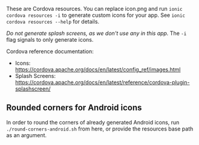 These are Cordova resources. You can replace icon.png and run
`ionic cordova resources -i` to generate custom icons for your
app. See `ionic cordova resources --help` for details.

*Do not generate splash screens, as we don't use any in this app.*
The `-i` flag signals to only generate icons.

Cordova reference documentation:

- Icons: https://cordova.apache.org/docs/en/latest/config_ref/images.html
- Splash Screens: https://cordova.apache.org/docs/en/latest/reference/cordova-plugin-splashscreen/

## Rounded corners for Android icons

In order to round the corners of already generated Android icons, run `./round-corners-android.sh` from here,
or provide the resources base path as an argument.

